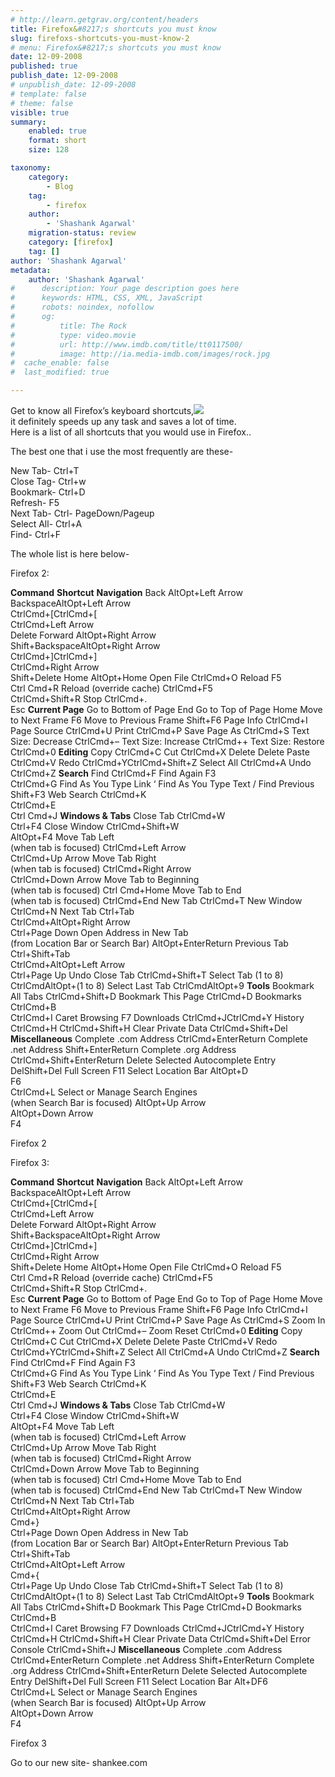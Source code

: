 ```yaml
---
# http://learn.getgrav.org/content/headers
title: Firefox&#8217;s shortcuts you must know
slug: firefoxs-shortcuts-you-must-know-2
# menu: Firefox&#8217;s shortcuts you must know
date: 12-09-2008
published: true
publish_date: 12-09-2008
# unpublish_date: 12-09-2008
# template: false
# theme: false
visible: true
summary:
    enabled: true
    format: short
    size: 128

taxonomy:
    category:
        - Blog
    tag:
        - firefox
    author:
        - 'Shashank Agarwal'
    migration-status: review
    category: [firefox]
    tag: []
author: 'Shashank Agarwal'
metadata:
    author: 'Shashank Agarwal'
#      description: Your page description goes here
#      keywords: HTML, CSS, XML, JavaScript
#      robots: noindex, nofollow
#      og:
#          title: The Rock
#          type: video.movie
#          url: http://www.imdb.com/title/tt0117500/
#          image: http://ia.media-imdb.com/images/rock.jpg
#  cache_enable: false
#  last_modified: true

---
```


Get to know all Firefox’s keyboard shortcuts,[![](http://4.bp.blogspot.com/_V2JZuLkPrjQ/SMp6pG2HSiI/AAAAAAAACz8/hlJDDIDdmfw/s320/images.jpg)](http://4.bp.blogspot.com/_V2JZuLkPrjQ/SMp6pG2HSiI/AAAAAAAACz8/hlJDDIDdmfw/s1600-h/images.jpg)  
it definitely speeds up any task and saves a lot of time.  
Here is a list of all shortcuts that you would use in Firefox..  
  
The best one that i use the most frequently are these-

New Tab- Ctrl+T  
Close Tag- Ctrl+w  
Bookmark- Ctrl+D  
Refresh- F5  
Next Tab- Ctrl- PageDown/Pageup  
Select All- Ctrl+A  
Find- Ctrl+F

The whole list is here below-

Firefox 2:

 **Command** **Shortcut**  **Navigation**  Back  AltOpt+Left Arrow  
BackspaceAltOpt+Left Arrow  
CtrlCmd+[CtrlCmd+[  
CtrlCmd+Left Arrow  
Delete  Forward AltOpt+Right Arrow  
Shift+BackspaceAltOpt+Right Arrow  
CtrlCmd+]CtrlCmd+]  
CtrlCmd+Right Arrow  
Shift+Delete  Home AltOpt+Home  Open File CtrlCmd+O  Reload F5  
Ctrl Cmd+R  Reload (override cache) CtrlCmd+F5  
CtrlCmd+Shift+R  Stop CtrlCmd+.  
Esc  **Current Page**  Go to Bottom of Page End  Go to Top of Page Home  Move to Next Frame F6  Move to Previous Frame Shift+F6  Page Info CtrlCmd+I  Page Source CtrlCmd+U  Print CtrlCmd+P  Save Page As CtrlCmd+S  Text Size: Decrease CtrlCmd+–  Text Size: Increase CtrlCmd++  Text Size: Restore CtrlCmd+0  **Editing**  Copy CtrlCmd+C  Cut CtrlCmd+X  Delete Delete  Paste CtrlCmd+V  Redo CtrlCmd+YCtrlCmd+Shift+Z  Select All CtrlCmd+A  Undo CtrlCmd+Z  **Search**  Find CtrlCmd+F  Find Again F3  
CtrlCmd+G  Find As You Type Link ‘  Find As You Type Text /  Find Previous Shift+F3  Web Search CtrlCmd+K  
CtrlCmd+E  
Ctrl Cmd+J  **Windows & Tabs**  Close Tab  CtrlCmd+W  
Ctrl+F4  Close Window CtrlCmd+Shift+W  
AltOpt+F4   Move Tab Left  
(when tab is focused) CtrlCmd+Left Arrow  
CtrlCmd+Up Arrow  Move Tab Right  
(when tab is focused) CtrlCmd+Right Arrow  
CtrlCmd+Down Arrow  Move Tab to Beginning  
(when tab is focused) Ctrl Cmd+Home  Move Tab to End  
(when tab is focused) CtrlCmd+End  New Tab CtrlCmd+T  New Window CtrlCmd+N  Next Tab Ctrl+Tab  
CtrlCmd+AltOpt+Right Arrow  
Ctrl+Page Down  Open Address in New Tab  
(from Location Bar or Search Bar) AltOpt+EnterReturn  Previous Tab Ctrl+Shift+Tab  
CtrlCmd+AltOpt+Left Arrow  
Ctrl+Page Up  Undo Close Tab CtrlCmd+Shift+T  Select Tab (1 to 8) CtrlCmdAltOpt+(1 to 8)  Select Last Tab CtrlCmdAltOpt+9  **Tools**  Bookmark All Tabs CtrlCmd+Shift+D  Bookmark This Page CtrlCmd+D  Bookmarks CtrlCmd+B   
CtrlCmd+I  Caret Browsing F7  Downloads CtrlCmd+JCtrlCmd+Y  History CtrlCmd+H CtrlCmd+Shift+H  Clear Private Data CtrlCmd+Shift+Del  **Miscellaneous**  Complete .com Address CtrlCmd+EnterReturn  Complete .net Address Shift+EnterReturn  Complete .org Address CtrlCmd+Shift+EnterReturn  Delete Selected Autocomplete Entry DelShift+Del  Full Screen F11  Select Location Bar AltOpt+D  
F6  
CtrlCmd+L  Select or Manage Search Engines  
(when Search Bar is focused) AltOpt+Up Arrow  
AltOpt+Down Arrow  
F4 

Firefox 2

Firefox 3:

 **Command** **Shortcut**  **Navigation**  Back  AltOpt+Left Arrow  
BackspaceAltOpt+Left Arrow  
CtrlCmd+[CtrlCmd+[  
CtrlCmd+Left Arrow  
Delete  Forward AltOpt+Right Arrow  
Shift+BackspaceAltOpt+Right Arrow  
CtrlCmd+]CtrlCmd+]  
CtrlCmd+Right Arrow  
Shift+Delete  Home AltOpt+Home  Open File CtrlCmd+O  Reload F5  
Ctrl Cmd+R  Reload (override cache) CtrlCmd+F5  
CtrlCmd+Shift+R  Stop CtrlCmd+.  
Esc  **Current Page**  Go to Bottom of Page End  Go to Top of Page Home  Move to Next Frame F6  Move to Previous Frame Shift+F6  Page Info CtrlCmd+I Page Source CtrlCmd+U  Print CtrlCmd+P  Save Page As CtrlCmd+S  Zoom In CtrlCmd++  Zoom Out CtrlCmd+–  Zoom Reset CtrlCmd+0  **Editing**  Copy CtrlCmd+C  Cut CtrlCmd+X  Delete Delete  Paste CtrlCmd+V  Redo CtrlCmd+YCtrlCmd+Shift+Z  Select All CtrlCmd+A  Undo CtrlCmd+Z  **Search**  Find CtrlCmd+F  Find Again F3  
CtrlCmd+G  Find As You Type Link ‘  Find As You Type Text /  Find Previous Shift+F3  Web Search CtrlCmd+K  
CtrlCmd+E  
Ctrl Cmd+J  **Windows & Tabs**  Close Tab  CtrlCmd+W  
Ctrl+F4  Close Window CtrlCmd+Shift+W  
AltOpt+F4   Move Tab Left  
(when tab is focused) CtrlCmd+Left Arrow  
CtrlCmd+Up Arrow  Move Tab Right  
(when tab is focused) CtrlCmd+Right Arrow  
CtrlCmd+Down Arrow  Move Tab to Beginning  
(when tab is focused) Ctrl Cmd+Home  Move Tab to End  
(when tab is focused) CtrlCmd+End  New Tab CtrlCmd+T  New Window CtrlCmd+N  Next Tab Ctrl+Tab  
CtrlCmd+AltOpt+Right Arrow  
Cmd+}  
Ctrl+Page Down  Open Address in New Tab  
(from Location Bar or Search Bar) AltOpt+EnterReturn  Previous Tab Ctrl+Shift+Tab  
CtrlCmd+AltOpt+Left Arrow  
Cmd+{  
Ctrl+Page Up  Undo Close Tab CtrlCmd+Shift+T  Select Tab (1 to 8) CtrlCmdAltOpt+(1 to 8)  Select Last Tab CtrlCmdAltOpt+9  **Tools**  Bookmark All Tabs CtrlCmd+Shift+D  Bookmark This Page CtrlCmd+D  Bookmarks CtrlCmd+B   
CtrlCmd+I  Caret Browsing F7  Downloads CtrlCmd+JCtrlCmd+Y  History CtrlCmd+H CtrlCmd+Shift+H  Clear Private Data CtrlCmd+Shift+Del  Error Console CtrlCmd+Shift+J  **Miscellaneous**  Complete .com Address CtrlCmd+EnterReturn  Complete .net Address Shift+EnterReturn  Complete .org Address CtrlCmd+Shift+EnterReturn  Delete Selected Autocomplete Entry DelShift+Del  Full Screen F11  Select Location Bar Alt+DF6  
CtrlCmd+L  Select or Manage Search Engines  
(when Search Bar is focused) AltOpt+Up Arrow  
AltOpt+Down Arrow  
F4 

Firefox 3

Go to our new site- shankee.com
